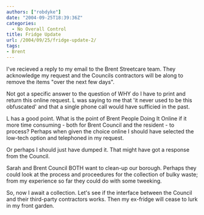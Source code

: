 ```yaml
---
authors: ["robdyke"]
date: "2004-09-25T18:39:36Z"
categories:
  - No Overall Control
title: Fridge Update
url: /2004/09/25/fridge-update-2/
tags:
- Brent
---
```

I've recieved a reply to my email to the Brent Streetcare team. They acknowledge my request and the Councils contractors will be along to remove the items "over the next few days".

Not got a specific answer to the question of WHY do I have to print and return this online request. L was saying to me that 'it never used to be this obfuscated' and that a single phone call would have sufficied in the past.

L has a good point. What is the point of Brent People Doing It Online if it more time consuming - both for Brent Council and the resident - to process? Perhaps when given the choice online I should have selected the low-tech option and telephoned in my request.

Or perhaps I should just have dumped it. That might have got a response from the Council.

Sarah and Brent Council BOTH want to clean-up our borough. Perhaps they could look at the process and proceedures for the collection of bulky waste; from my experience so far they could do with some tweeking.

So, now I await a collection. Let's see if the interface between the Council and their third-party contractors works. Then my ex-fridge will cease to lurk in my front garden.